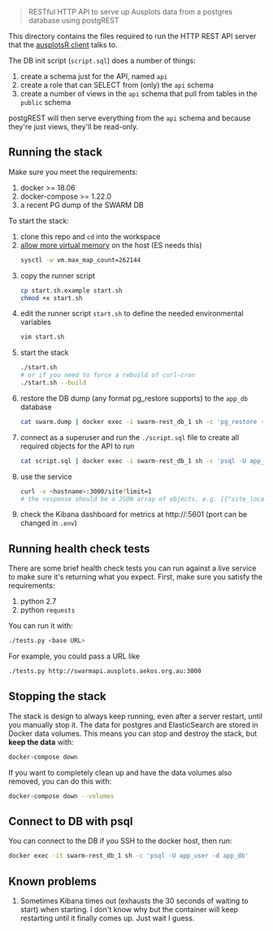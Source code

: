 > RESTful HTTP API to serve up Ausplots data from a postgres database using postgREST

This directory contains the files required to run the HTTP REST API server that the [ausplotsR client](https://github.com/GregGuerin/ausplotsR) talks to.

The DB init script (`script.sql`) does a number of things:
  1. create a schema just for the API, named `api`
  1. create a role that can SELECT from (only) the `api` schema
  1. create a number of views in the `api` schema that pull from tables in the `public` schema

postgREST will then serve everything from the `api` schema and because they're just views, they'll be read-only.

## Running the stack

Make sure you meet the requirements:

  1. docker >= 18.06
  1. docker-compose >= 1.22.0
  1. a recent PG dump of the SWARM DB

To start the stack:

  1. clone this repo and `cd` into the workspace
  1. [allow more virtual memory](https://www.elastic.co/guide/en/elasticsearch/reference/current/vm-max-map-count.html#vm-max-map-count) on the host (ES needs this)
      ```bash
      sysctl -w vm.max_map_count=262144
      ```
  1. copy the runner script
      ```bash
      cp start.sh.example start.sh
      chmod +x start.sh
      ```
  1. edit the runner script `start.sh` to define the needed environmental variables
      ```bash
      vim start.sh
      ```
  1. start the stack
      ```bash
      ./start.sh
      # or if you need to force a rebuild of curl-cron
      ./start.sh --build
      ```
  1. restore the DB dump (any format pg_restore supports) to the `app_db` database
      ```bash
      cat swarm.dump | docker exec -i swarm-rest_db_1 sh -c 'pg_restore --no-owner -U app_user -d app_db -v'
      ```
  1. connect as a superuser and run the `./script.sql` file to create all required objects for the API to run
      ```bash
      cat script.sql | docker exec -i swarm-rest_db_1 sh -c 'psql -U app_user -d app_db'
      ```
  1. use the service
      ```bash
      curl -v <hostname>:3000/site?limit=1
      # the response should be a JSON array of objects, e.g. [{"site_location_name":"...
      ```
  1. check the Kibana dashboard for metrics at http://<hostname>:5601 (port can be changed in `.env`)

## Running health check tests

There are some brief health check tests you can run against a live service to make sure it's returning what you expect. First, make sure you satisfy the requirements:

  1. python 2.7
  1. python `requests`

You can run it with:
```bash
./tests.py <base URL>
```

For example, you could pass a URL like
```bash
./tests.py http://swarmapi.ausplots.aekos.org.au:3000
```

## Stopping the stack
The stack is design to always keep running, even after a server restart, until you manually stop it. The data for postgres and ElasticSearch are stored in Docker data volumes. This means you can stop and destroy the stack, but **keep the data** with:
```bash
docker-compose down
```

If you want to completely clean up and have the data volumes also removed, you can do this with:
```bash
docker-compose down --volumes
```

## Connect to DB with psql
You can connect to the DB if you SSH to the docker host, then run:
```bash
docker exec -it swarm-rest_db_1 sh -c 'psql -U app_user -d app_db'
```

## Known problems
  1. Sometimes Kibana times out (exhausts the 30 seconds of waiting to start) when starting. I don't know why but the container will keep restarting until it finally comes up. Just wait I guess.

